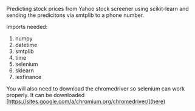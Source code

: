 Predicting stock prices from Yahoo stock screener using scikit-learn and sending the predicitons via smtplib to a phone number. 

Imports needed:

1. numpy
2. datetime
3. smtplib
4. time
5. selenium
6. sklearn
7. iexfinance


You will also need to download the chromedriver so selenium can work properly. It can be downloaded [https://sites.google.com/a/chromium.org/chromedriver/](here)
